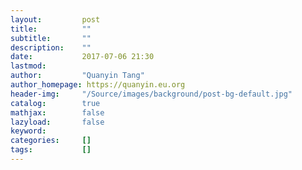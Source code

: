```yaml
---
layout:         post
title:          ""
subtitle:       ""
description:    ""
date:           2017-07-06 21:30
lastmod:
author:         "Quanyin Tang"
author_homepage: https://quanyin.eu.org
header-img:     "/Source/images/background/post-bg-default.jpg"
catalog:        true
mathjax:        false
lazyload:       false
keyword:        
categories:     []
tags:           []
---
```

<!--
<a href="/Source/images/post-content/post-content/post-example.png"><img data-src="/Source/images/post-content/post-example.png" class="lazyload" alt=" " /></a>
-->
